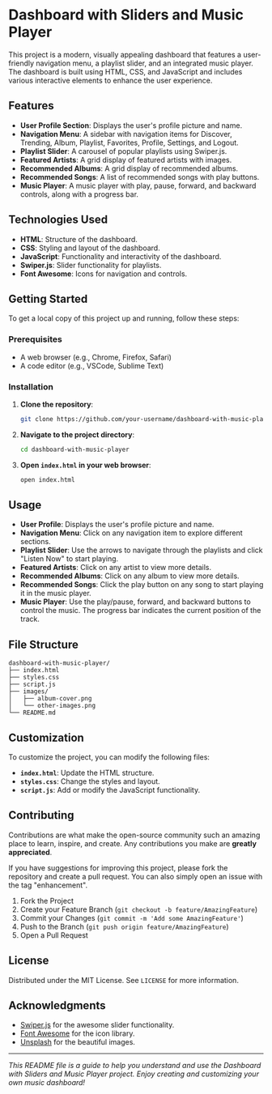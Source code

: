# Dashboard with Sliders and Music Player

This project is a modern, visually appealing dashboard that features a user-friendly navigation menu, a playlist slider, and an integrated music player. The dashboard is built using HTML, CSS, and JavaScript and includes various interactive elements to enhance the user experience.

## Features

- **User Profile Section**: Displays the user's profile picture and name.
- **Navigation Menu**: A sidebar with navigation items for Discover, Trending, Album, Playlist, Favorites, Profile, Settings, and Logout.
- **Playlist Slider**: A carousel of popular playlists using Swiper.js.
- **Featured Artists**: A grid display of featured artists with images.
- **Recommended Albums**: A grid display of recommended albums.
- **Recommended Songs**: A list of recommended songs with play buttons.
- **Music Player**: A music player with play, pause, forward, and backward controls, along with a progress bar.

## Technologies Used

- **HTML**: Structure of the dashboard.
- **CSS**: Styling and layout of the dashboard.
- **JavaScript**: Functionality and interactivity of the dashboard.
- **Swiper.js**: Slider functionality for playlists.
- **Font Awesome**: Icons for navigation and controls.

## Getting Started

To get a local copy of this project up and running, follow these steps:

### Prerequisites

- A web browser (e.g., Chrome, Firefox, Safari)
- A code editor (e.g., VSCode, Sublime Text)

### Installation

1. **Clone the repository**:
   ```sh
   git clone https://github.com/your-username/dashboard-with-music-player.git
   ```
2. **Navigate to the project directory**:
   ```sh
   cd dashboard-with-music-player
   ```
3. **Open `index.html` in your web browser**:
   ```sh
   open index.html
   ```

## Usage

- **User Profile**: Displays the user's profile picture and name.
- **Navigation Menu**: Click on any navigation item to explore different sections.
- **Playlist Slider**: Use the arrows to navigate through the playlists and click "Listen Now" to start playing.
- **Featured Artists**: Click on any artist to view more details.
- **Recommended Albums**: Click on any album to view more details.
- **Recommended Songs**: Click the play button on any song to start playing it in the music player.
- **Music Player**: Use the play/pause, forward, and backward buttons to control the music. The progress bar indicates the current position of the track.

## File Structure

```
dashboard-with-music-player/
├── index.html
├── styles.css
├── script.js
├── images/
│   ├── album-cover.png
│   └── other-images.png
└── README.md
```

## Customization

To customize the project, you can modify the following files:

- **`index.html`**: Update the HTML structure.
- **`styles.css`**: Change the styles and layout.
- **`script.js`**: Add or modify the JavaScript functionality.

## Contributing

Contributions are what make the open-source community such an amazing place to learn, inspire, and create. Any contributions you make are **greatly appreciated**.

If you have suggestions for improving this project, please fork the repository and create a pull request. You can also simply open an issue with the tag "enhancement".

1. Fork the Project
2. Create your Feature Branch (`git checkout -b feature/AmazingFeature`)
3. Commit your Changes (`git commit -m 'Add some AmazingFeature'`)
4. Push to the Branch (`git push origin feature/AmazingFeature`)
5. Open a Pull Request

## License

Distributed under the MIT License. See `LICENSE` for more information.

## Acknowledgments

- [Swiper.js](https://swiperjs.com/) for the awesome slider functionality.
- [Font Awesome](https://fontawesome.com/) for the icon library.
- [Unsplash](https://unsplash.com/) for the beautiful images.

---

*This README file is a guide to help you understand and use the Dashboard with Sliders and Music Player project. Enjoy creating and customizing your own music dashboard!*
